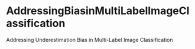 # AddressingBiasinMultiLabelImageClassification
Addressing Underestimation Bias in Multi-Label Image Classification
